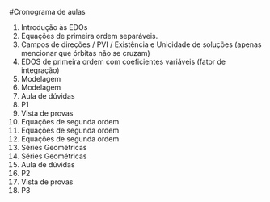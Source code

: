 #Cronograma de aulas

1. Introdução às EDOs
2. Equações de primeira ordem separáveis.
3. Campos de direções / PVI / Existência e Unicidade de soluções (apenas mencionar que órbitas não se cruzam)
4. EDOS de primeira ordem com coeficientes variáveis (fator de integração)
5. Modelagem
6. Modelagem
7. Aula de dúvidas
8. P1
9. Vista de provas
10. Equações de segunda ordem
11. Equações de segunda ordem
12. Equações de segunda ordem
13. Séries Geométricas
14. Séries Geométricas
15. Aula de dúvidas
16. P2
17. Vista de provas
18. P3
